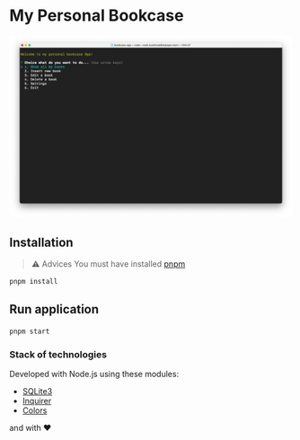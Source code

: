 # My Personal Bookcase

![screenshot](screenshot.png)

## Installation
> ⚠️ Advices 
> You must have installed [pnpm](https://pnpm.io/es/)
> 
```sh
pnpm install 
```
## Run application

```sh
pnpm start
```
### Stack of technologies
Developed with Node.js using these modules:

- [SQLite3](https://www.npmjs.com/package/sqlite3)
- [Inquirer](https://www.npmjs.com/package/inquirer)
- [Colors](https://www.npmjs.com/package/colors)

and with ❤️